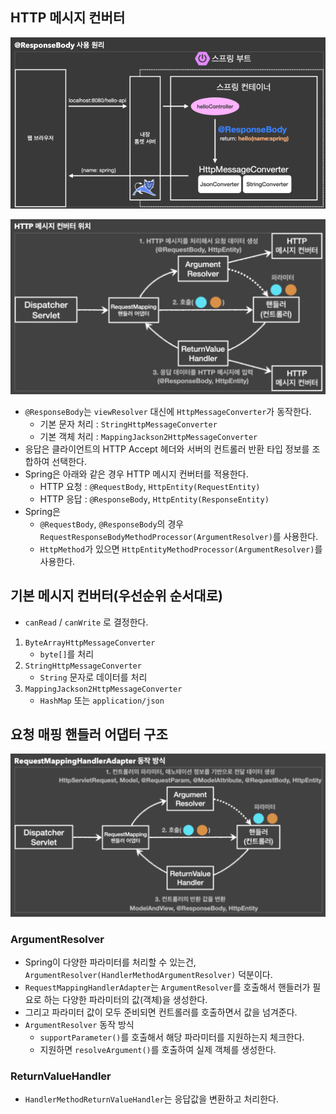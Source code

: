 ## HTTP 메시지 컨버터

![HTTP 메시지 컨버터](./images/image002.png)

![HTTP 메시지 컨버터 위치](./images/image004.png)
- `@ResponseBody`는 `viewResolver` 대신에 `HttpMessageConverter`가 동작한다.
  - 기본 문자 처리 : `StringHttpMessageConverter`
  - 기본 객체 처리 : `MappingJackson2HttpMessageConverter`
- 응답은 클라이언트의 HTTP Accept 헤더와 서버의 컨트롤러 반환 타입 정보를 조합하여 선택한다.
- Spring은 아래와 같은 경우 HTTP 메시지 컨버터를 적용한다.
  - HTTP 요청 : `@RequestBody`, `HttpEntity(RequestEntity)`
  - HTTP 응답 : `@ResponseBody`, `HttpEntity(ResponseEntity)`
- Spring은
  - `@RequestBody`, `@ResponseBody`의 경우 `RequestResponseBodyMethodProcessor(ArgumentResolver)`를 사용한다.
  - `HttpMethod`가 있으면 `HttpEntityMethodProcessor(ArgumentResolver)`를 사용한다.

## 기본 메시지 컨버터(우선순위 순서대로)
- `canRead` / `canWrite` 로 결정한다.
1. `ByteArrayHttpMessageConverter`
   - `byte[]`를 처리
2. `StringHttpMessageConverter`
   - `String` 문자로 데이터를 처리
3. `MappingJackson2HttpMessageConverter`
   - `HashMap` 또는 `application/json`

## 요청 매핑 핸들러 어댑터 구조
![구조](./images/image003.png)

### ArgumentResolver
- Spring이 다양한 파라미터를 처리할 수 있는건, `ArgumentResolver(HandlerMethodArgumentResolver)` 덕분이다.
- `RequestMappingHandlerAdapter`는 `ArgumentResolver`를 호출해서 핸들러가 필요로 하는 다양한 파라미터의 값(객체)을 생성한다.
- 그리고 파라미터 값이 모두 준비되면 컨트롤러를 호출하면서 값을 넘겨준다.
- `ArgumentResolver` 동작 방식
  - `supportParameter()`를 호출해서 해당 파라미터를 지원하는지 체크한다.
  - 지원하면 `resolveArgument()`를 호출하여 실제 객체를 생성한다.

### ReturnValueHandler
- `HandlerMethodReturnValueHandler`는 응답값을 변환하고 처리한다.
